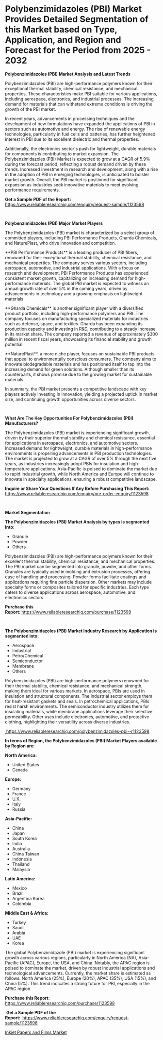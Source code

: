 <p><h1>Polybenzimidazoles (PBI) Market Provides Detailed Segmentation of this Market based on Type, Application, and Region and Forecast for the Period from 2025 - 2032</h1></p><p><strong>Polybenzimidazoles (PBI) Market Analysis and Latest Trends</strong></p>
<p><p>Polybenzimidazoles (PBI) are high-performance polymers known for their exceptional thermal stability, chemical resistance, and mechanical properties. These characteristics make PBI suitable for various applications, including aerospace, electronics, and industrial processes. The increasing demand for materials that can withstand extreme conditions is driving the growth of the PBI market.</p><p>In recent years, advancements in processing techniques and the development of new formulations have expanded the applications of PBI in sectors such as automotive and energy. The rise of renewable energy technologies, particularly in fuel cells and batteries, has further heightened interest in PBI due to its excellent dielectric and thermal properties.</p><p>Additionally, the electronics sector's push for lightweight, durable materials for components is contributing to market expansion. The Polybenzimidazoles (PBI) Market is expected to grow at a CAGR of 5.9% during the forecast period, reflecting a robust demand driven by these trends. Increased investment in research and development, along with a rise in the adoption of PBI in emerging technologies, is anticipated to bolster market growth. Overall, the PBI market is positioned for significant expansion as industries seek innovative materials to meet evolving performance requirements.</p></p>
<p><strong>Get a Sample PDF of the Report:&nbsp;</strong> <a href="https://www.reliableresearchiq.com/enquiry/request-sample/1123598?utm_campaign=2171&utm_medium=2&utm_source=Github&utm_content=ia&utm_term=05022025&utm_id=polybenzimidazoles-pbi">https://www.reliableresearchiq.com/enquiry/request-sample/1123598</a></p>
<p>&nbsp;</p>
<p><strong>Polybenzimidazoles (PBI) Major Market Players</strong></p>
<p><p>The Polybenzimidazoles (PBI) market is characterized by a select group of committed players, including PBI Performance Products, Gharda Chemicals, and NaturePlast, who drive innovation and competition. </p><p>**PBI Performance Products** is a leading producer of PBI fibers, renowned for their exceptional thermal stability, chemical resistance, and mechanical properties. The company serves various sectors, including aerospace, automotive, and industrial applications. With a focus on research and development, PBI Performance Products has experienced consistent market growth, capitalizing on increasing demand for high-performance materials. The global PBI market is expected to witness an annual growth rate of over 5% in the coming years, driven by advancements in technology and a growing emphasis on lightweight materials.</p><p>**Gharda Chemicals** is another significant player with a diversified product portfolio, including high-performance polymers and PBI. The company focuses on manufacturing specialized materials for industries such as defense, space, and textiles. Gharda has been expanding its production capacity and investing in R&D, contributing to a steady increase in its market share. The company reported a revenue of approximately $300 million in recent fiscal years, showcasing its financial stability and growth potential.</p><p>**NaturePlast**, a more niche player, focuses on sustainable PBI products that appeal to environmentally conscious consumers. The company aims to innovate biodegradable materials and has positioned itself to tap into the increasing demand for green solutions. Although smaller than its counterparts, it shows promise due to the growing market for sustainable materials.</p><p>In summary, the PBI market presents a competitive landscape with key players actively investing in innovation, yielding a projected uptick in market size, and continuing growth opportunities across diverse sectors.</p></p>
<p>&nbsp;</p>
<p><strong>What Are The Key Opportunities For Polybenzimidazoles (PBI) Manufacturers?</strong></p>
<p><p>The Polybenzimidazoles (PBI) market is experiencing significant growth, driven by their superior thermal stability and chemical resistance, essential for applications in aerospace, electronics, and automotive sectors. Increased demand for lightweight, durable materials in high-performance environments is propelling advancements in PBI production technologies. The market is projected to grow at a CAGR of over 5% through the next five years, as industries increasingly adopt PBIs for insulation and high-temperature applications. Asia-Pacific is poised to dominate the market due to rapid industrial growth, while North America and Europe will continue to innovate in specialty applications, ensuring a robust competitive landscape.</p></p>
<p><strong>Inquire or Share Your Questions If Any Before Purchasing This Report:</strong> <a href="https://www.reliableresearchiq.com/enquiry/pre-order-enquiry/1123598?utm_campaign=2171&utm_medium=2&utm_source=Github&utm_content=ia&utm_term=05022025&utm_id=polybenzimidazoles-pbi">https://www.reliableresearchiq.com/enquiry/pre-order-enquiry/1123598</a></p>
<p>&nbsp;</p>
<p><strong>Market Segmentation</strong></p>
<p><strong>The Polybenzimidazoles (PBI) Market Analysis by types is segmented into:</strong></p>
<p><ul><li>Granule</li><li>Powder</li><li>Others</li></ul></p>
<p><p>Polybenzimidazoles (PBI) are high-performance polymers known for their excellent thermal stability, chemical resistance, and mechanical properties. The PBI market can be segmented into granule, powder, and other forms. Granules are typically used in molding and extrusion processes, offering ease of handling and processing. Powder forms facilitate coatings and applications requiring fine particle dispersion. Other markets may include specialty forms or composites tailored for specific industries. Each type caters to diverse applications across aerospace, automotive, and electronics sectors.</p></p>
<p><strong>Purchase this Report:&nbsp;</strong><a href="https://www.reliableresearchiq.com/purchase/1123598?utm_campaign=2171&utm_medium=2&utm_source=Github&utm_content=ia&utm_term=05022025&utm_id=polybenzimidazoles-pbi">https://www.reliableresearchiq.com/purchase/1123598</a></p>
<p>&nbsp;</p>
<p><strong>The Polybenzimidazoles (PBI) Market Industry Research by Application is segmented into:</strong></p>
<p><ul><li>Aerospace</li><li>Industrial</li><li>Petro/Chemical</li><li>Semiconductor</li><li>Membrane</li><li>Others</li></ul></p>
<p><p>Polybenzimidazoles (PBI) are high-performance polymers renowned for their thermal stability, chemical resistance, and mechanical strength, making them ideal for various markets. In aerospace, PBIs are used in insulation and structural components. The industrial sector employs them for heat-resistant gaskets and seals. In petrochemical applications, PBIs resist harsh environments. The semiconductor industry utilizes them for insulating materials, while membrane applications leverage their selective permeability. Other uses include electronics, automotive, and protective clothing, highlighting their versatility across diverse industries.</p></p>
<p><a href="https://www.reliableresearchiq.com/polybenzimidazoles-pbi--r1123598?utm_campaign=2171&utm_medium=2&utm_source=Github&utm_content=ia&utm_term=05022025&utm_id=polybenzimidazoles-pbi">&nbsp;https://www.reliableresearchiq.com/polybenzimidazoles-pbi--r1123598</a></p>
<p><strong>In terms of Region, the Polybenzimidazoles (PBI) Market Players available by Region are:</strong></p>
<p>
    <p> <strong> North America: </strong>
        <ul>
            <li>United States</li>
            <li>Canada</li>
        </ul>
        </p> 
    <p> <strong> Europe: </strong>
        <ul>
            <li>Germany</li>
            <li>France</li>
            <li>U.K.</li>
            <li>Italy</li>
            <li>Russia</li>
        </ul>
        </p> 
    <p> <strong> Asia-Pacific: </strong>
        <ul>
            <li>China</li>
            <li>Japan</li>
            <li>South Korea</li>
            <li>India</li>
            <li>Australia</li>
            <li>China Taiwan</li>
            <li>Indonesia</li>
            <li>Thailand</li>
            <li>Malaysia</li>
        </ul>
        </p> 
    <p> <strong> Latin America: </strong>
        <ul>
            <li>Mexico</li>
            <li>Brazil</li>
            <li>Argentina Korea</li>
            <li>Colombia</li>
        </ul>
        </p> 
    <p> <strong> Middle East & Africa: </strong>
        <ul>
            <li>Turkey</li>
            <li>Saudi</li>
            <li>Arabia</li>
            <li>UAE</li>
            <li>Korea</li>
        </ul>
    </p>
    </p>
<p><p>The global Polybenzimidazole (PBI) market is experiencing significant growth across various regions, particularly in North America (NA), Asia-Pacific (APAC), Europe, the USA, and China. Notably, the APAC region is poised to dominate the market, driven by robust industrial applications and technological advancements. Currently, the market share is estimated as follows: North America (25%), Europe (20%), APAC (35%), USA (15%), and China (5%). This trend indicates a strong future for PBI, especially in the APAC region.</p></p>
<p><strong>Purchase this Report: </strong><a href="https://www.reliableresearchiq.com/purchase/1123598?utm_campaign=2171&utm_medium=2&utm_source=Github&utm_content=ia&utm_term=05022025&utm_id=polybenzimidazoles-pbi">https://www.reliableresearchiq.com/purchase/1123598</a></p>
<p>&nbsp;<strong>Get a Sample PDF of the Report:&nbsp;&nbsp;</strong><a href="https://www.reliableresearchiq.com/enquiry/request-sample/1123598?utm_campaign=2171&utm_medium=2&utm_source=Github&utm_content=ia&utm_term=05022025&utm_id=polybenzimidazoles-pbi">https://www.reliableresearchiq.com/enquiry/request-sample/1123598</a></p>
<p><strong></strong></p>
<p><p><a href="https://github.com/JubayerMia832/Market-Research-Report-List-1/blob/main/inkjet-papers-and-films-market.md?utm_campaign=2171&utm_medium=2&utm_source=Github&utm_content=ia&utm_term=05022025&utm_id=polybenzimidazoles-pbi">Inkjet Papers and Films Market</a></p></p>